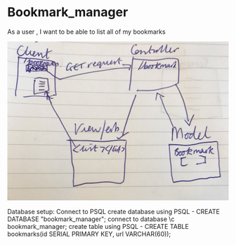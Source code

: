 # Bookmark_manager
  As a user , I want to be able to list all of my bookmarks

  ![Domain Model](images/domain_model.JPG)

  Database setup:
  Connect to PSQL
  create database using PSQL - CREATE DATABASE "bookmark_manager";
  connect to database \c bookmark_manager;
  create table using PSQL - CREATE TABLE bookmarks(id SERIAL PRIMARY KEY, url VARCHAR(60));